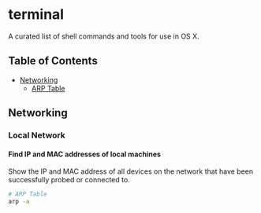 # terminal
A curated list of shell commands and tools for use in OS X.

## Table of Contents
- [Networking](#networking)
    - [ARP Table](#arptable)

## Networking

### Local Network

#### Find IP and MAC addresses of local machines
Show the IP and MAC address of all devices on the network that have been successfully probed or connected to.
```bash
# ARP Table
arp -a
```
